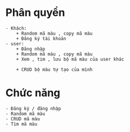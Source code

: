 # Phân quyền
    - Khách: 
        + Random mã màu , copy mã màu
        + Đăng ký tài khoản
    - user: 
        + Đăng nhập
        + Random mã màu , copy mã màu
        + Xem , tim , lưu bộ mã màu của user khác

        + CRUD bộ màu tự tạo của mình

# Chức năng
    - Đăng ký / đăng nhập
    - Random mã màu
    - CRUD mã màu
    - Tìm mã màu
    
